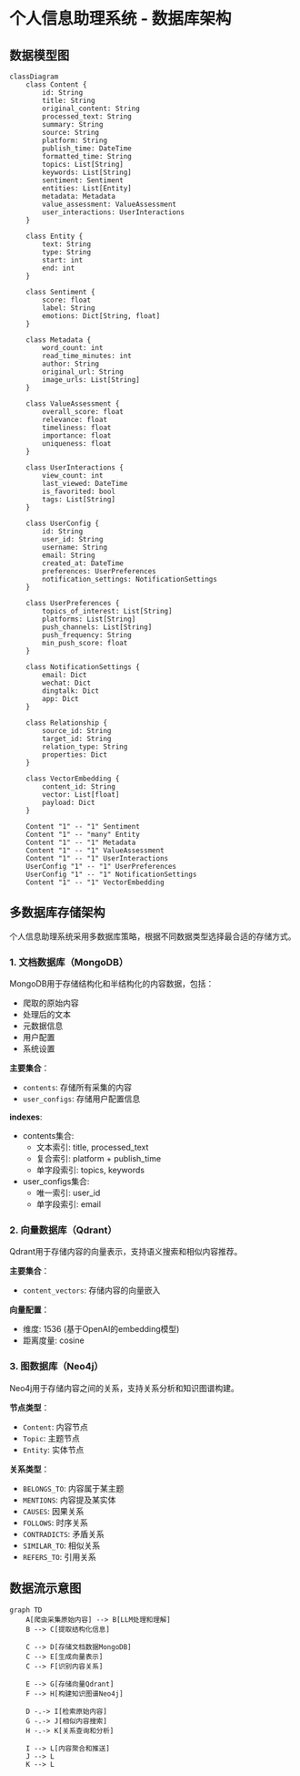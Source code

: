 # 个人信息助理系统 - 数据库架构

## 数据模型图

```mermaid
classDiagram
    class Content {
        id: String
        title: String
        original_content: String
        processed_text: String
        summary: String
        source: String
        platform: String
        publish_time: DateTime
        formatted_time: String
        topics: List[String]
        keywords: List[String]
        sentiment: Sentiment
        entities: List[Entity]
        metadata: Metadata
        value_assessment: ValueAssessment
        user_interactions: UserInteractions
    }
    
    class Entity {
        text: String
        type: String
        start: int
        end: int
    }
    
    class Sentiment {
        score: float
        label: String
        emotions: Dict[String, float]
    }
    
    class Metadata {
        word_count: int
        read_time_minutes: int
        author: String
        original_url: String
        image_urls: List[String]
    }
    
    class ValueAssessment {
        overall_score: float
        relevance: float
        timeliness: float
        importance: float
        uniqueness: float
    }
    
    class UserInteractions {
        view_count: int
        last_viewed: DateTime
        is_favorited: bool
        tags: List[String]
    }
    
    class UserConfig {
        id: String
        user_id: String
        username: String
        email: String
        created_at: DateTime
        preferences: UserPreferences
        notification_settings: NotificationSettings
    }
    
    class UserPreferences {
        topics_of_interest: List[String]
        platforms: List[String]
        push_channels: List[String]
        push_frequency: String
        min_push_score: float
    }
    
    class NotificationSettings {
        email: Dict
        wechat: Dict
        dingtalk: Dict
        app: Dict
    }
    
    class Relationship {
        source_id: String
        target_id: String
        relation_type: String
        properties: Dict
    }
    
    class VectorEmbedding {
        content_id: String
        vector: List[float]
        payload: Dict
    }
    
    Content "1" -- "1" Sentiment
    Content "1" -- "many" Entity
    Content "1" -- "1" Metadata
    Content "1" -- "1" ValueAssessment
    Content "1" -- "1" UserInteractions
    UserConfig "1" -- "1" UserPreferences
    UserConfig "1" -- "1" NotificationSettings
    Content "1" -- "1" VectorEmbedding
```

## 多数据库存储架构

个人信息助理系统采用多数据库策略，根据不同数据类型选择最合适的存储方式。

### 1. 文档数据库（MongoDB）

MongoDB用于存储结构化和半结构化的内容数据，包括：
- 爬取的原始内容
- 处理后的文本
- 元数据信息
- 用户配置
- 系统设置

**主要集合**：
- `contents`: 存储所有采集的内容
- `user_configs`: 存储用户配置信息

**indexes**:
- contents集合: 
  - 文本索引: title, processed_text
  - 复合索引: platform + publish_time
  - 单字段索引: topics, keywords
- user_configs集合:
  - 唯一索引: user_id
  - 单字段索引: email

### 2. 向量数据库（Qdrant）

Qdrant用于存储内容的向量表示，支持语义搜索和相似内容推荐。

**主要集合**：
- `content_vectors`: 存储内容的向量嵌入

**向量配置**：
- 维度: 1536 (基于OpenAI的embedding模型)
- 距离度量: cosine

### 3. 图数据库（Neo4j）

Neo4j用于存储内容之间的关系，支持关系分析和知识图谱构建。

**节点类型**：
- `Content`: 内容节点
- `Topic`: 主题节点
- `Entity`: 实体节点

**关系类型**：
- `BELONGS_TO`: 内容属于某主题
- `MENTIONS`: 内容提及某实体
- `CAUSES`: 因果关系
- `FOLLOWS`: 时序关系
- `CONTRADICTS`: 矛盾关系
- `SIMILAR_TO`: 相似关系
- `REFERS_TO`: 引用关系

## 数据流示意图

```mermaid
graph TD
    A[爬虫采集原始内容] --> B[LLM处理和理解]
    B --> C[提取结构化信息]
    
    C --> D[存储文档数据MongoDB]
    C --> E[生成向量表示]
    C --> F[识别内容关系]
    
    E --> G[存储向量Qdrant]
    F --> H[构建知识图谱Neo4j]
    
    D -.-> I[检索原始内容]
    G -.-> J[相似内容搜索]
    H -.-> K[关系查询和分析]
    
    I --> L[内容聚合和推送]
    J --> L
    K --> L
``` 
